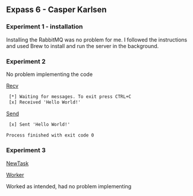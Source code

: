 ## Expass 6 - Casper Karlsen

### Experiment 1 - installation

Installing the RabbitMQ was no problem for me. I followed the instructions and used Brew to install and run the server in the background.

### Experiment 2

No problem implementing the code

[Recv](https://github.com/CBKarlsen/RabbitMq_Experiment/blob/master/src/main/java/org/example/rabbit/Recv.java)
````POM.xml 
 [*] Waiting for messages. To exit press CTRL+C
 [x] Received 'Hello World!'
````

[Send](https://github.com/CBKarlsen/RabbitMq_Experiment/blob/master/src/main/java/org/example/rabbit/Send.java)
````POM.xml 
 [x] Sent 'Hello World!'

Process finished with exit code 0
````

### Experiment 3

[NewTask](https://github.com/CBKarlsen/RabbitMq_Experiment/blob/master/src/main/java/org/example/work_queues/NewTask.java)

[Worker](https://github.com/CBKarlsen/RabbitMq_Experiment/blob/master/src/main/java/org/example/work_queues/Worker.java)

Worked as intended, had no problem implementing